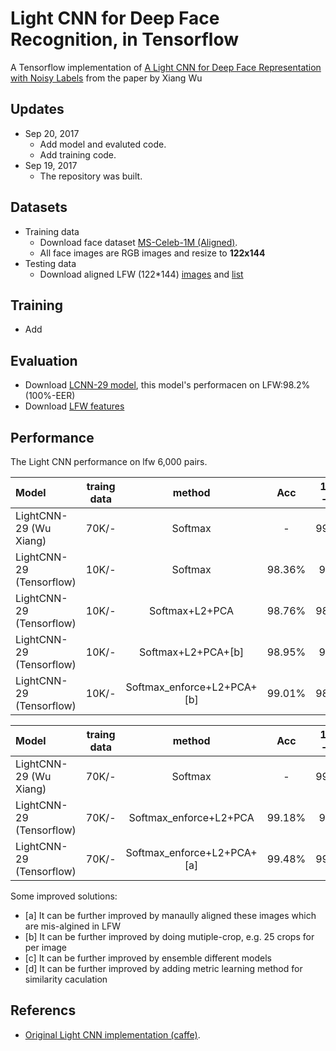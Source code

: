#  Light CNN for Deep Face Recognition, in Tensorflow
A Tensorflow implementation of [A Light CNN for Deep Face Representation with Noisy Labels](https://arxiv.org/abs/1511.02683) from the paper by Xiang Wu 

## Updates
- Sep 20, 2017
	- Add model and evaluted code.
	- Add training code.
- Sep 19, 2017
	- The repository was built.


## Datasets
- Training data
	- Download face dataset [MS-Celeb-1M (Aligned)](http://www.msceleb.org/download/aligned).
	- All face images are RGB images and resize to **122x144** 
- Testing data
	- Download aligned LFW (122*144) [images](https://1drv.ms/u/s!AleP5K29t5x7ge88rngfpitnvpkZbw) and [list](https://1drv.ms/t/s!AleP5K29t5x7ge9DV6jfHo392ONwCA)

## Training 
- Add

## Evaluation
- Download [LCNN-29 model](https://1drv.ms/f/s!AleP5K29t5x7ge89GqB3Ue_Pe5rN3A), this model's performacen on LFW:98.2% (100%-EER)
- Download [LFW features](https://1drv.ms/u/s!AleP5K29t5x7ge9ElofW_tDzxCq5sw)

## Performance
The Light CNN performance on lfw 6,000 pairs.   

|   Model | traing data	| method | Acc	|100% - EER | TPR@FAR=1%   | TPR@FAR=0.1%| TPR@FAR=0| 
| :------- | :----: | :----: | :----:| :----: | :---: | :---: |:---: | 
| LightCNN-29 (Wu Xiang)| 70K/-	|Softmax|   -	|99.40% | 99.43% | 98.67% | 95.70% |
| LightCNN-29 (Tensorflow)|10K/- |Softmax|98.36%	|98.2% |    97.73%    |    92.26%  |    60.53%  | 
| LightCNN-29 (Tensorflow)|10K/- |Softmax+L2+PCA|98.76%	|98.66% |    98.36%    |    97%  |    79.33%  |
| LightCNN-29 (Tensorflow)|10K/- |Softmax+L2+PCA+[b]|98.95%	|98.8% |    98.76%    |    97.16%  |    83.36%  |
| LightCNN-29 (Tensorflow)|10K/- |Softmax_enforce+L2+PCA+[b]|99.01%	|98.96% |    98.96%    |    95.83%  |    90.23%  |

|   Model | traing data	| method | Acc	|100% - EER | TPR@FAR=1%   | TPR@FAR=0.1%| TPR@FAR=0| 
| :------- | :----: | :----: | :----:| :----: | :---: | :---: |:---: | 
| LightCNN-29 (Wu Xiang)| 70K/-	|Softmax|   -	|99.40% | 99.43% | 98.67% | 95.70% |
| LightCNN-29 (Tensorflow)|70K/- |Softmax_enforce+L2+PCA|99.18%	|98.9% |    98.86%    |    97.9%  |    94.03%  |
| LightCNN-29 (Tensorflow)|70K/- |Softmax_enforce+L2+PCA+[a]|99.48%	|99.43% |    99.56%    |    98.26%  |    94.53%  |

Some improved solutions:
- [a] It can be further improved by manaully aligned these images which are mis-algined in LFW
- [b] It can be further improved by doing mutiple-crop, e.g. 25 crops for per image
- [c] It can be further improved by ensemble different models
- [d] It can be further improved by adding metric learning method for similarity caculation

## Referencs
- [Original Light CNN implementation (caffe)](https://github.com/AlfredXiangWu/face_verification_experiment).
